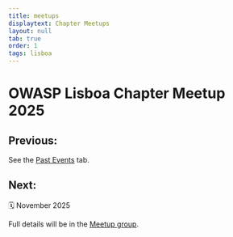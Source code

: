 ```yaml
---
title: meetups
displaytext: Chapter Meetups
layout: null
tab: true
order: 1
tags: lisboa
---
```

# OWASP Lisboa Chapter Meetup 2025

## Previous:

See the [Past Events](https://owasp.org/www-chapter-lisboa/#div-pastevents) tab.

## Next:

🗓️ November 2025

Full details will be in the [Meetup group](https://www.meetup.com/owasp-lisboa-chapter/).